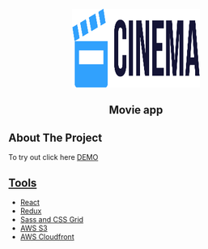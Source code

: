 <div id="top"></div>


<br />
<div align="center">
  <a href="https://github.com/jeffjiang13/movie-app">
    <img src="src/assets/cinema.png" alt="cinema" width="252" height="155">
  </a>

  <h2 align="center">Movie app</h2>
</div>


<!-- ABOUT THE PROJECT -->
## About The Project
To try out click here
<a href="https://jj-movie-app.netlify.app" > DEMO
## Tools

* React
* Redux
* Sass and CSS Grid
* AWS S3
* AWS Cloudfront



```
